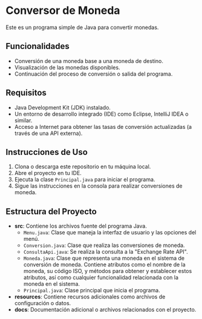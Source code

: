 # Conversor de Moneda

Este es un programa simple de Java para convertir monedas.

## Funcionalidades

- Conversión de una moneda base a una moneda de destino.
- Visualización de las monedas disponibles.
- Continuación del proceso de conversión o salida del programa.

## Requisitos

- Java Development Kit (JDK) instalado.
- Un entorno de desarrollo integrado (IDE) como Eclipse, IntelliJ IDEA o similar.
- Acceso a Internet para obtener las tasas de conversión actualizadas (a través de una API externa).

## Instrucciones de Uso

1. Clona o descarga este repositorio en tu máquina local.
2. Abre el proyecto en tu IDE.
3. Ejecuta la clase `Principal.java` para iniciar el programa.
4. Sigue las instrucciones en la consola para realizar conversiones de moneda.

## Estructura del Proyecto

- **src**: Contiene los archivos fuente del programa Java.
  - `Menu.java`: Clase que maneja la interfaz de usuario y las opciones del menú.
  - `Conversion.java`: Clase que realiza las conversiones de moneda.
  - `ConsultaApi.java`: Se realiza la consulta a la "Exchange Rate API".
  - `Moneda.java`: Clase que representa una moneda en el sistema de conversión de moneda.
                  Contiene atributos como el nombre de la moneda, su código ISO, y
                  métodos para obtener y establecer estos atributos, así como cualquier
                  funcionalidad relacionada con la moneda en el sistema.
  - `Principal.java`: Clase principal que inicia el programa.
- **resources**: Contiene recursos adicionales como archivos de configuración o datos.
- **docs**: Documentación adicional o archivos relacionados con el proyecto.


